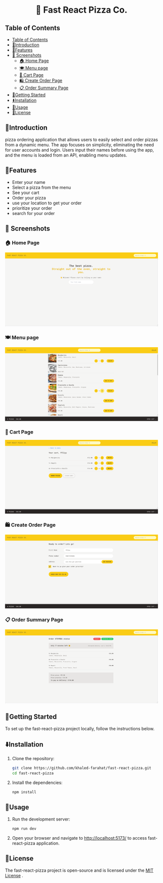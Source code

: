 <h1 align="center">🍕 Fast React Pizza Co.</h1>

## Table of Contents

- [Table of Contents](#table-of-contents)
- [👋Introduction](#introduction)
- [🌟Features](#features)
- [📸 Screenshots](#-screenshots)
  - [🏠 Home Page](#-home-page)
  - [🍽️ Menu page](#️-menu-page)
  - [🛒 Cart Page](#-cart-page)
  - [🛍️ Create Order Page](#️-create-order-page)
  - [📋 Order Summary Page](#-order-summary-page)
- [🏁Getting Started](#getting-started)
- [⬇️Installation](#️installation)
- [🔧Usage](#usage)
- [📄License](#license)

## 👋Introduction

pizza ordering application that allows users to easily select and order pizzas from a dynamic menu. The app focuses on simplicity, eliminating the need for user accounts and login. Users input their names before using the app, and the menu is loaded from an API, enabling menu updates.

## 🌟Features

- Enter your name
- Select a pizza from the menu
- See your cart
- Order your pizza
- use your location to get your order
- prioritize your order
- search for your order


## 📸 Screenshots

### 🏠 Home Page

![Home Page](./screenshots/s1.png)

### 🍽️ Menu page

![Pricing Page](./screenshots/s2.png)

### 🛒 Cart Page

![About Page](./screenshots/s3.png)

### 🛍️ Create Order Page

![Login Page](./screenshots/s4.png)

### 📋 Order Summary Page

![Login Page](./screenshots/s5.png)


## 🏁Getting Started

To set up the fast-react-pizza project locally, follow the instructions below.

## ⬇️Installation

1. Clone the repository:

   ```bash
   git clone https://github.com/khaled-farahat/fast-react-pizza.git
   cd fast-react-pizza
   ```

1. Install the dependencies:

   ```bash
   npm install
   ```

## 🔧Usage

1. Run the development server:

   ```bash
   npm run dev
   ```

1. Open your browser and navigate to [http://localhost:5173/](http://localhost:5173/) to access fast-react-pizza application.

## 📄License

The fast-react-pizza project is open-source and is licensed under the [MIT License](LICENSE) .
